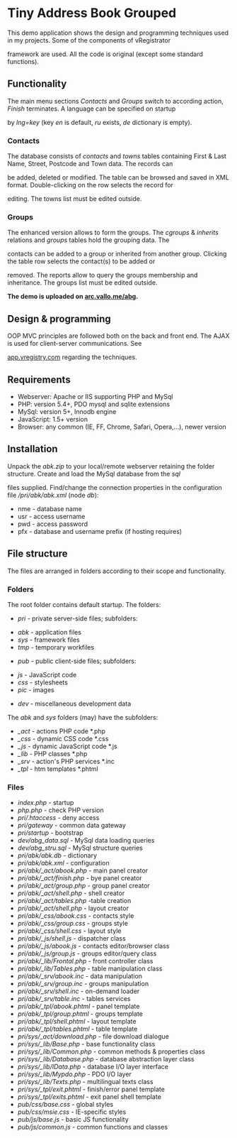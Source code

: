 # Tiny Address Book Grouped #

This demo application shows the design and programming techniques used in my projects. Some of the components of vRegistrator 

framework are used. All the code is original (except some standard functions).

## Functionality ##

The main menu sections *Contacts* and *Groups* switch to according action, *Finish* terminates. A language can be specified on startup 

by *lng=key* (key *en* is default, *ru* exists, *de* dictionary is empty).

### Contacts ###

The database consists of *contacts* and *towns* tables containing First & Last Name, Street, Postcode and Town data. The records can 

be added, deleted or modified. The table can be browsed and saved in XML format. Double-clicking on the row selects the record for 

editing. The towns list must be edited outside.

### Groups ###

The enhanced version allows to form the groups. The *cgroups* & *inherits* relations and *groups* tables hold the grouping data. The 

contacts can be added to a group or inherited from another group. Clicking the table row selects the contact(s) to be added or 

removed. The reports allow to query the groups membership and inheritance.  The groups list must be edited outside.

**The demo is uploaded on [arc.vallo.me/abg].**

## Design & programming ##

OOP MVC principles are followed both on the back and front end. The AJAX is used for client-server communications. See 

[app.vregistry.com] regarding the techniques.

## Requirements ##

- Webserver: Apache or IIS supporting PHP and MySql
- PHP: version 5.4+, PDO mysql and sqlite extensions
- MySql: version 5+, Innodb engine
- JavaScript: 1.5+ version
- Browser: any common (IE, FF, Chrome, Safari, Opera,...), newer version

## Installation ##

Unpack the *abk.zip* to your local/remote webserver retaining the folder structure. Create and load the MySql database from the *sql* 

files supplied. Find/change the connection properties in the configuration file */pri/abk/abk.xml* (node *db*):

- nme - database name
- usr - access username
- pwd - access password
- pfx - database and username prefix (if hosting requires)

## File structure ##

The files are arranged in folders according to their scope and functionality.

### Folders ###

The root folder contains default startup. The folders:

- *pri* - private server-side files; subfolders:
 + *abk* - application files
 + *sys* - framework files
 + *tmp* - temporary workfiles
- *pub* - public client-side files; subfolders:
 + *js* - JavaScript code
 + *css* - stylesheets
 + *pic* - images
- *dev* - miscellaneous development data

The *abk* and *sys* folders (may) have the subfolders:

- *_act* - actions PHP code *.php
- *_css* - dynamic CSS code *.css
- *_js* - dynamic JavaScript code *.js
- *_lib* - PHP classes *.php
- *_srv* - action's PHP services *.inc
- *_tpl* - htm templates *.phtml

### Files ###

- *index.php* - startup
- *php.php* - check PHP version
- *pri/.htaccess* - deny access
- *pri/gateway* - common data gateway
- *pri/startup* - bootstrap
- *dev/abg_data.sql* - MySql data loading queries
- *dev/abg_stru.sql* - MySql structure queries
- *pri/abk/abk.db* - dictionary
- *pri/abk/abk.xml* - configuration
- *pri/abk/_act/abook.php* - main panel creator
- *pri/abk/_act/finish.php* - bye panel creator
- *pri/abk/_act/group.php* - group panel creator
- *pri/abk/_act/shell.php* - shell creator
- *pri/abk/_act/tables.php* -table creation
- *pri/abk/_act/shell.php* - layout creator
- *pri/abk/_css/abook.css* - contacts style
- *pri/abk/_css/group.css* - groups style
- *pri/abk/_css/shell.css* - layout style
- *pri/abk/_js/shell.js* - dispatcher class
- *pri/abk/_js/abook.js* - contacts editor/browser class
- *pri/abk/_js/group.js* - groups editor/query class
- *pri/abk/_lib/Frontal.php* - front controller class
- *pri/abk/_lib/Tables.php* - table manipulation class
- *pri/abk/_srv/abook.inc* - data manipulation
- *pri/abk/_srv/group.inc* - groups manipulation
- *pri/abk/_srv/shell.inc* - on-demand loader
- *pri/abk/_srv/table.inc* - tables services
- *pri/abk/_tpl/abook.phtml* - panel template
- *pri/abk/_tpl/group.phtml* - groups template
- *pri/abk/_tpl/shell.phtml* - layout template
- *pri/abk/_tpl/tables.phtml* - table template
- *pri/sys/_act/download.php* - file download dialogue
- *pri/sys/_lib/Base.php* - base functionality class
- *pri/sys/_lib/Common.php* - common methods & properties class
- *pri/sys/_lib/Database.php* - database abstraction layer class
- *pri/sys/_lib/IData.php* - database I/O layer interface
- *pri/sys/_lib/Mypdo.php* - PDO I/O layer
- *pri/sys/_lib/Texts.php* - multilingual texts class
- *pri/sys/_tpl/exit.phtml* - finish/error panel template
- *pri/sys/_tpl/exits.phtml* - exit panel shell template
- *pub/css/base.css* - global styles
- *pub/css/msie.css* - IE-specific styles
- *pub/js/base.js* - basic JS functionality
- *pub/js/common.js* - common functions and classes


[app.vregistry.com]: http://app.vregistry.com/hlp/en/spgm
[arc.vallo.me/abg]: http://arc.vallo.me/abg
